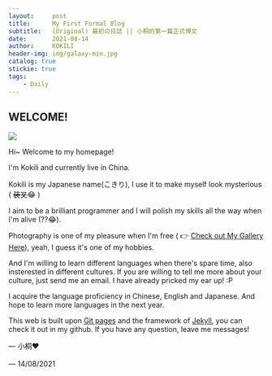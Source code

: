 ```yaml
---
layout:     post
title:      My First Formal Blog
subtitle:   (Original) 最初の日誌 || 小桐的第一篇正式博文
date:       2021-08-14
author:     KOKILI
header-img: img/galaxy-min.jpg
catalog: true
stickie: true
tags:
    - Daily
---
```


## WELCOME!<br>
<img src='https://i.loli.net/2021/08/14/jalR3OmuMXcp62K.jpg' style="text-align: left; margin-left: 0;" />


Hi~ Welcome to my homepage!

I'm Kokili and currently live in China.

Kokili is my Japanese name(こきり), I use it to make myself look mysterious ( ~~装叉~~😂 )

I aim to be a brilliant programmer and I will polish my skills all the way when I'm alive (??😂).

Photography is one of my pleasure when I'm free ( 👉 [Check out My Gallery Here](link)), yeah, I guess it's one of my hobbies.

And I'm willing to learn different languages when there's spare time, also insterested in different cultures. If you are willing to tell me more about your culture, just send me an email. I have already pricked my ear up! :P

I acquire the language proficiency in Chinese, English and Japanese. And hope to learn more languages in the next year.

This web is built upon [Git pages](https://pages.github.com/) and the framework of [Jekyll](https://www.jekyll.com.cn/), you can check it out in my github. If you have any question, leave me messages!

— 小桐❤<br><br>
— 14/08/2021
